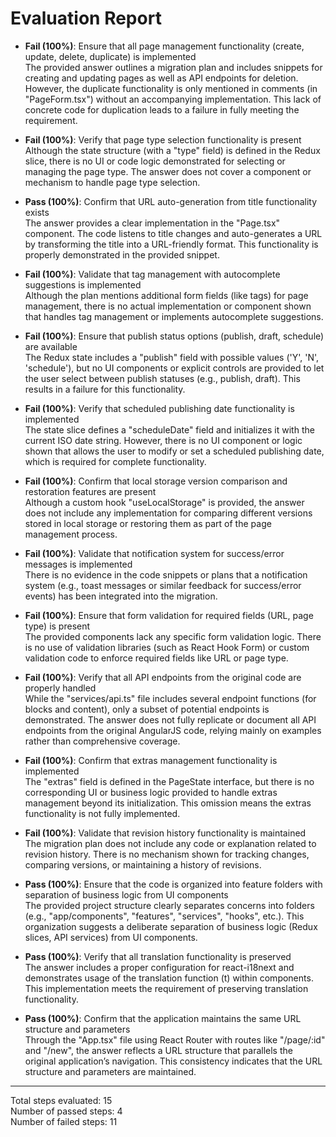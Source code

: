 # Evaluation Report

- **Fail (100%)**: Ensure that all page management functionality (create, update, delete, duplicate) is implemented  
  The provided answer outlines a migration plan and includes snippets for creating and updating pages as well as API endpoints for deletion. However, the duplicate functionality is only mentioned in comments (in "PageForm.tsx") without an accompanying implementation. This lack of concrete code for duplication leads to a failure in fully meeting the requirement.

- **Fail (100%)**: Verify that page type selection functionality is present  
  Although the state structure (with a "type" field) is defined in the Redux slice, there is no UI or code logic demonstrated for selecting or managing the page type. The answer does not cover a component or mechanism to handle page type selection.

- **Pass (100%)**: Confirm that URL auto-generation from title functionality exists  
  The answer provides a clear implementation in the "Page.tsx" component. The code listens to title changes and auto-generates a URL by transforming the title into a URL-friendly format. This functionality is properly demonstrated in the provided snippet.

- **Fail (100%)**: Validate that tag management with autocomplete suggestions is implemented  
  Although the plan mentions additional form fields (like tags) for page management, there is no actual implementation or component shown that handles tag management or implements autocomplete suggestions.

- **Fail (100%)**: Ensure that publish status options (publish, draft, schedule) are available  
  The Redux state includes a "publish" field with possible values ('Y', 'N', 'schedule'), but no UI components or explicit controls are provided to let the user select between publish statuses (e.g., publish, draft). This results in a failure for this functionality.

- **Fail (100%)**: Verify that scheduled publishing date functionality is implemented  
  The state slice defines a "scheduleDate" field and initializes it with the current ISO date string. However, there is no UI component or logic shown that allows the user to modify or set a scheduled publishing date, which is required for complete functionality.

- **Fail (100%)**: Confirm that local storage version comparison and restoration features are present  
  Although a custom hook "useLocalStorage" is provided, the answer does not include any implementation for comparing different versions stored in local storage or restoring them as part of the page management process.

- **Fail (100%)**: Validate that notification system for success/error messages is implemented  
  There is no evidence in the code snippets or plans that a notification system (e.g., toast messages or similar feedback for success/error events) has been integrated into the migration.

- **Fail (100%)**: Ensure that form validation for required fields (URL, page type) is present  
  The provided components lack any specific form validation logic. There is no use of validation libraries (such as React Hook Form) or custom validation code to enforce required fields like URL or page type.

- **Fail (100%)**: Verify that all API endpoints from the original code are properly handled  
  While the "services/api.ts" file includes several endpoint functions (for blocks and content), only a subset of potential endpoints is demonstrated. The answer does not fully replicate or document all API endpoints from the original AngularJS code, relying mainly on examples rather than comprehensive coverage.

- **Fail (100%)**: Confirm that extras management functionality is implemented  
  The "extras" field is defined in the PageState interface, but there is no corresponding UI or business logic provided to handle extras management beyond its initialization. This omission means the extras functionality is not fully implemented.

- **Fail (100%)**: Validate that revision history functionality is maintained  
  The migration plan does not include any code or explanation related to revision history. There is no mechanism shown for tracking changes, comparing versions, or maintaining a history of revisions.

- **Pass (100%)**: Ensure that the code is organized into feature folders with separation of business logic from UI components  
  The provided project structure clearly separates concerns into folders (e.g., "app/components", "features", "services", "hooks", etc.). This organization suggests a deliberate separation of business logic (Redux slices, API services) from UI components.

- **Pass (100%)**: Verify that all translation functionality is preserved  
  The answer includes a proper configuration for react-i18next and demonstrates usage of the translation function (t) within components. This implementation meets the requirement of preserving translation functionality.

- **Pass (100%)**: Confirm that the application maintains the same URL structure and parameters  
  Through the "App.tsx" file using React Router with routes like "/page/:id" and "/new", the answer reflects a URL structure that parallels the original application’s navigation. This consistency indicates that the URL structure and parameters are maintained.

---

Total steps evaluated: 15  
Number of passed steps: 4  
Number of failed steps: 11